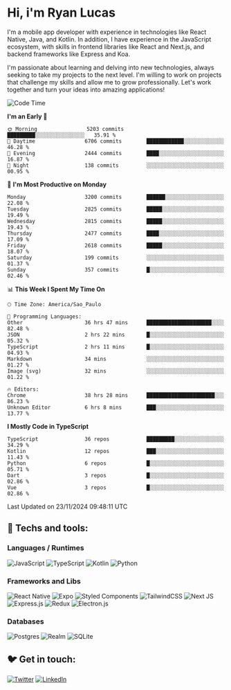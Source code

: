# Hi, i'm Ryan Lucas

I'm a mobile app developer with experience in technologies like React Native, Java, and Kotlin.
In addition, I have experience in the JavaScript ecosystem, with skills in frontend libraries like React and Next.js, and backend frameworks like Express and Koa.

I'm passionate about learning and delving into new technologies, always seeking to take my projects to the next level. I'm willing to work on projects that challenge my skills and allow me to grow professionally. Let's work together and turn your ideas into amazing applications!


<!--START_SECTION:waka-->
![Code Time](http://img.shields.io/badge/Code%20Time-849%20hrs%2030%20mins-blue)

**I'm an Early 🐤** 

```text
🌞 Morning                5203 commits        █████████░░░░░░░░░░░░░░░░   35.91 % 
🌆 Daytime                6706 commits        ████████████░░░░░░░░░░░░░   46.28 % 
🌃 Evening                2444 commits        ████░░░░░░░░░░░░░░░░░░░░░   16.87 % 
🌙 Night                  138 commits         ░░░░░░░░░░░░░░░░░░░░░░░░░   00.95 % 
```
📅 **I'm Most Productive on Monday** 

```text
Monday                   3200 commits        ██████░░░░░░░░░░░░░░░░░░░   22.08 % 
Tuesday                  2825 commits        █████░░░░░░░░░░░░░░░░░░░░   19.49 % 
Wednesday                2815 commits        █████░░░░░░░░░░░░░░░░░░░░   19.43 % 
Thursday                 2477 commits        ████░░░░░░░░░░░░░░░░░░░░░   17.09 % 
Friday                   2618 commits        █████░░░░░░░░░░░░░░░░░░░░   18.07 % 
Saturday                 199 commits         ░░░░░░░░░░░░░░░░░░░░░░░░░   01.37 % 
Sunday                   357 commits         █░░░░░░░░░░░░░░░░░░░░░░░░   02.46 % 
```


📊 **This Week I Spent My Time On** 

```text
🕑︎ Time Zone: America/Sao_Paulo

💬 Programming Languages: 
Other                    36 hrs 47 mins      █████████████████████░░░░   82.48 % 
JSON                     2 hrs 22 mins       █░░░░░░░░░░░░░░░░░░░░░░░░   05.32 % 
TypeScript               2 hrs 11 mins       █░░░░░░░░░░░░░░░░░░░░░░░░   04.93 % 
Markdown                 34 mins             ░░░░░░░░░░░░░░░░░░░░░░░░░   01.27 % 
Image (svg)              32 mins             ░░░░░░░░░░░░░░░░░░░░░░░░░   01.22 % 

🔥 Editors: 
Chrome                   38 hrs 28 mins      ██████████████████████░░░   86.23 % 
Unknown Editor           6 hrs 8 mins        ███░░░░░░░░░░░░░░░░░░░░░░   13.77 % 
```

**I Mostly Code in TypeScript** 

```text
TypeScript               36 repos            █████████░░░░░░░░░░░░░░░░   34.29 % 
Kotlin                   12 repos            ███░░░░░░░░░░░░░░░░░░░░░░   11.43 % 
Python                   6 repos             █░░░░░░░░░░░░░░░░░░░░░░░░   05.71 % 
Dart                     3 repos             █░░░░░░░░░░░░░░░░░░░░░░░░   02.86 % 
Vue                      3 repos             █░░░░░░░░░░░░░░░░░░░░░░░░   02.86 % 
```




 Last Updated on 23/11/2024 09:48:11 UTC
<!--END_SECTION:waka-->

## 🔧 Techs and tools: 

### Languages / Runtimes
![JavaScript](https://img.shields.io/badge/javascript-%23323330.svg?style=for-the-badge&logo=javascript&logoColor=%23F7DF1E)
![TypeScript](https://img.shields.io/badge/typescript-%23007ACC.svg?style=for-the-badge&logo=typescript&logoColor=white)
![Kotlin](https://img.shields.io/badge/kotlin-%230095D5.svg?style=for-the-badge&logo=kotlin&logoColor=white) ![Python](https://img.shields.io/badge/python-3670A0?style=for-the-badge&logo=python&logoColor=ffdd54)

### Frameworks and Libs
![React Native](https://img.shields.io/badge/react_native-%2320232a.svg?style=for-the-badge&logo=react&logoColor=%2361DAFB)
![Expo](https://img.shields.io/badge/expo-1C1E24?style=for-the-badge&logo=expo&logoColor=#D04A37)
![Styled Components](https://img.shields.io/badge/styled--components-DB7093?style=for-the-badge&logo=styled-components&logoColor=white)
![TailwindCSS](https://img.shields.io/badge/tailwindcss-%2338B2AC.svg?style=for-the-badge&logo=tailwind-css&logoColor=white)
![Next JS](https://img.shields.io/badge/Next-black?style=for-the-badge&logo=next.js&logoColor=white)
![Express.js](https://img.shields.io/badge/express.js-%23404d59.svg?style=for-the-badge&logo=express&logoColor=%2361DAFB)
![Redux](https://img.shields.io/badge/redux-%23593d88.svg?style=for-the-badge&logo=redux&logoColor=white)
![Electron.js](https://img.shields.io/badge/Electron-191970?style=for-the-badge&logo=Electron&logoColor=white)

### Databases
![Postgres](https://img.shields.io/badge/postgres-%23316192.svg?style=for-the-badge&logo=postgresql&logoColor=white)
![Realm](https://img.shields.io/badge/Realm-39477F?style=for-the-badge&logo=realm&logoColor=white)
![SQLite](https://img.shields.io/badge/sqlite-%2307405e.svg?style=for-the-badge&logo=sqlite&logoColor=white)

## 🐦 Get in touch:

[![Twitter](https://img.shields.io/badge/Twitter-%231DA1F2.svg?style=for-the-badge&logo=Twitter&logoColor=white)](https://twitter.com/ryangst_)
[![LinkedIn](https://img.shields.io/badge/linkedin-%230077B5.svg?style=for-the-badge&logo=linkedin&logoColor=white)](https://www.linkedin.com/in/ryan-lucas-machado/)

